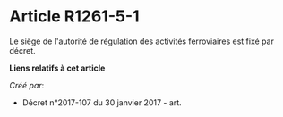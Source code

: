 # Article R1261-5-1

Le siège de l'autorité de régulation des activités ferroviaires est fixé par décret.

**Liens relatifs à cet article**

_Créé par_:

  - Décret n°2017-107 du 30 janvier 2017 - art.
